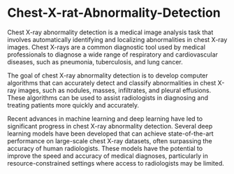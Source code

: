 # Chest-X-rat-Abnormality-Detection

Chest X-ray abnormality detection is a medical image analysis task that involves automatically identifying and localizing abnormalities in chest X-ray images. Chest X-rays are a common diagnostic tool used by medical professionals to diagnose a wide range of respiratory and cardiovascular diseases, such as pneumonia, tuberculosis, and lung cancer.

The goal of chest X-ray abnormality detection is to develop computer algorithms that can accurately detect and classify abnormalities in chest X-ray images, such as nodules, masses, infiltrates, and pleural effusions. These algorithms can be used to assist radiologists in diagnosing and treating patients more quickly and accurately.

Recent advances in machine learning and deep learning have led to significant progress in chest X-ray abnormality detection. Several deep learning models have been developed that can achieve state-of-the-art performance on large-scale chest X-ray datasets, often surpassing the accuracy of human radiologists. These models have the potential to improve the speed and accuracy of medical diagnoses, particularly in resource-constrained settings where access to radiologists may be limited.
